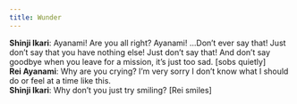 ```yaml
---
title: Wunder
---
```

**Shinji Ikari**: Ayanami! Are you all right? Ayanami! …Don’t ever say that! Just don’t say that you have nothing else! Just don’t say that! And don’t say goodbye when you leave for a mission, it’s just too sad. [sobs quietly]<br>
**Rei Ayanami**: Why are you crying? I’m very sorry I don’t know what I should do or feel at a time like this.<br>
**Shinji Ikari**: Why don’t you just try smiling?
[Rei smiles]
